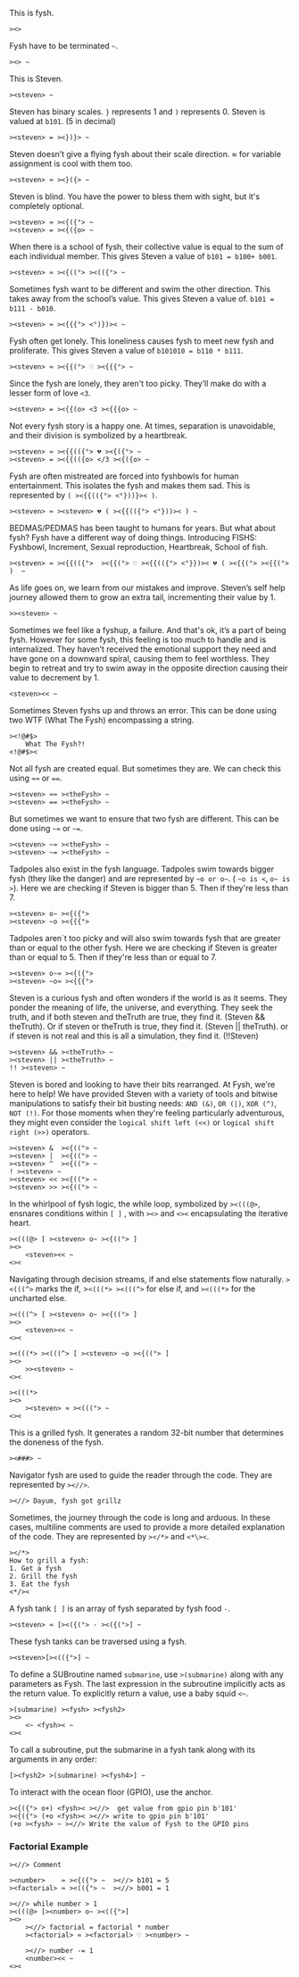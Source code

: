 This is fysh.

```fysh
><>
```

Fysh have to be terminated `~`.

```fysh
><> ~
```

This is Steven.

```fysh
><steven> ~
```

Steven has binary scales. `}` represents 1 and `)` represents 0. Steven is
valued at `b101`. (5 in decimal)

```fysh
><steven> = ><})}> ~
```

Steven doesn’t give a flying fysh about their scale direction. ≈ for variable
assignment is cool with them too.

```fysh
><steven> ≈ ><}({> ~
```

Steven is blind. You have the power to bless them with sight, but it's
completely optional.

```fysh
><steven> ≈ ><{({°> ~
><steven> = ><{({o> ~
```

When there is a school of fysh, their collective value is equal to the sum of
each individual member. This gives Steven a value of `b101 = b100+ b001`.

```fysh
><steven> ≈ ><{((°> ><(({°> ~
```

Sometimes fysh want to be different and swim the other direction. This takes
away from the school’s value. This gives Steven a value of.
`b101 = b111 - b010`.

```fysh
><steven> ≈ ><{{{°> <°)})>< ~
```

Fysh often get lonely. This loneliness causes fysh to meet new fysh and
proliferate. This gives Steven a value of `b101010 = b110 * b111`.

```fysh
><steven> ≈ ><{{(°> ♡ ><{{{°> ~
```

Since the fysh are lonely, they aren't too picky. They’ll make do with a lesser
form of love `<3`.

```fysh
><steven> = ><{{(o> <3 ><{{{o> ~
```

Not every fysh story is a happy one. At times, separation is unavoidable, and
their division is symbolized by a heartbreak.

```fysh
><steven> ≈ ><{{(({°> 💔 ><{({°> ~
><steven> = ><{{(({o> </3 ><{({o> ~
```

Fysh are often mistreated are forced into fyshbowls for human entertainment.
This isolates the fysh and makes them sad. This is represented by
`( ><{{(({°> <°}))}>< )`.

```fysh
><steven> ≈ ><steven> 💔 ( ><{{(({°> <°}))>< ) ~
```

BEDMAS/PEDMAS has been taught to humans for years. But what about fysh? Fysh
have a different way of doing things. Introducing FISHS: Fyshbowl, Increment,
Sexual reproduction, Heartbreak, School of fish.

```fysh
><steven> ≈ ><{{(({°>  ><{{(°> ♡ ><{{(({°> <°}})>< 💔 ( ><{{(°> ><{{(°> )  ~
```

As life goes on, we learn from our mistakes and improve. Steven’s self help
journey allowed them to grow an extra tail, incrementing their value by 1.

```fysh
>><steven> ~
```

Sometimes we feel like a fyshup, a failure. And that's ok, it’s a part of being
fysh. However for some fysh, this feeling is too much to handle and is
internalized. They haven’t received the emotional support they need and have
gone on a downward spiral, causing them to feel worthless. They begin to retreat
and try to swim away in the opposite direction causing their value to decrement
by 1.

```fysh
<steven><< ~
```

Sometimes Steven fyshs up and throws an error. This can be done using two WTF
(What The Fysh) encompassing a string.

```fysh
><!@#$>
	What The Fysh?!
<!@#$><
```

Not all fysh are created equal. But sometimes they are. We can check this using
`≈≈` or `==`.

```fysh
><steven> ≈≈ ><theFysh> ~
><steven> == ><theFysh> ~
```

But sometimes we want to ensure that two fysh are different. This can be done
using `~≈` or `~=`.

```fysh
><steven> ~≈ ><theFysh> ~
><steven> ~= ><theFysh> ~
```

Tadpoles also exist in the fysh language. Tadpoles swim towards bigger fysh
(they like the danger) and are represented by `~o or o~`. ( `~o is <`,
`o~ is >`). Here we are checking if Steven is bigger than 5. Then if they're
less than 7.

```fysh
><steven> o~ ><{({°>
><steven> ~o ><{{{°>
```

Tadpoles aren`t too picky and will also swim towards fysh that are greater than
or equal to the other fysh. Here we are checking if Steven is greater than or
equal to 5. Then if they're less than or equal to 7.

```fysh
><steven> o~≈ ><{({°>
><steven> ~o≈ ><{{{°>
```

Steven is a curious fysh and often wonders if the world is as it seems. They
ponder the meaning of life, the universe, and everything. They seek the truth,
and if both steven and theTruth are true, they find it. (Steven && theTruth). Or
if steven or theTruth is true, they find it. (Steven || theTruth). or if steven
is not real and this is all a simulation, they find it. (!!Steven)

```fysh
><steven> && ><theTruth> ~
><steven> || ><theTruth> ~
!! ><steven> ~
```

Steven is bored and looking to have their bits rearranged. At Fysh, we're here
to help! We have provided Steven with a variety of tools and bitwise
manipulations to satisfy their bit busting needs: `AND (&)`, `OR (|)`,
`XOR (^)`, `NOT (!)`. For those moments when they're feeling particularly
adventurous, they might even consider the `logical shift left (<<)` or
`logical shift right (>>)` operators.

```fysh
><steven> &  ><{((°> ~
><steven> |  ><{((°> ~
><steven> ^  ><{((°> ~
! ><steven> ~
><steven> << ><{((°> ~
><steven> >> ><{((°> ~
```

In the whirlpool of fysh logic, the while loop, symbolized by `><(((@>`,
ensnares conditions within `[ ]` , with `><>` and `<><` encapsulating the
iterative heart.

```fysh
><(((@> [ ><steven> o~ ><{((°> ]
><>
	<steven><< ~
<><
```

Navigating through decision streams, if and else statements flow naturally.
`><(((^>` marks the if, >`<(((*> ><(((^>` for else if, and `><(((*>` for the
uncharted else.

```fysh
><(((^> [ ><steven> o~ ><{((°> ]
><>
	<steven><< ~
<><

><(((*> ><(((^> [ ><steven> ~o ><{((°> ]
><>
	>><steven> ~
<><

><(((*>
><>
	><steven> ≈ ><(((°> ~
<><
```

This is a grilled fysh. It generates a random 32-bit number that determines the
doneness of the fysh.

```fysh
><###> ~
```

Navigator fysh are used to guide the reader through the code. They are
represented by `><//>`.

```fysh
><//> Dayum, fysh got grillz
```

Sometimes, the journey through the code is long and arduous. In these cases,
multiline comments are used to provide a more detailed explanation of the code.
They are represented by `></*>` and `<*\><`.

```fysh
></*>
How to grill a fysh:
1. Get a fysh
2. Grill the fysh
3. Eat the fysh
<*/><
```

A fysh tank `[ ]` is an array of fysh separated by fysh food `-`.

```fysh
><steven> ≈ [><({(°> - ><({(°>] ~
```

These fysh tanks can be traversed using a fysh.

```fysh
><steven>[><(({°>] ~
```

To define a SUBroutine named `submarine`, use `>(submarine)` along with any
parameters as Fysh. The last expression in the subroutine implicitly acts as the
return value. To explicitly return a value, use a baby squid `<~`.

```fysh
>(submarine) ><fysh> ><fysh2>
><>
	<~ <fysh>< ~
<><
```

To call a subroutine, put the submarine in a fysh tank along with its arguments
in any order:

```fysh
[><fysh2> >(submarine) ><fysh4>] ~
```

To interact with the ocean floor (GPIO), use the anchor.

```fysh
><{({°> o+) <fysh>< ><//>  get value from gpio pin b'101'
><{({°> (+o <fysh>< ><//> write to gpio pin b'101'
(+o ><fysh> ~ ><//> Write the value of Fysh to the GPIO pins
```

### Factorial Example

```fysh
><//> Comment

><number>    ≈ ><{({°> ~  ><//> b101 = 5
><factorial> ≈ ><(({°> ~  ><//> b001 = 1

><//> while number > 1
><(((@> [><number> o~ ><(({°>]
><>
	><//> factorial = factorial * number
	><factorial> ≈ ><factorial> ♡ ><number> ~

	><//> number -= 1
	<number><< ~
<><
```
